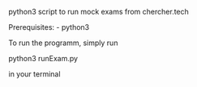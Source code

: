 python3 script to run mock exams from chercher.tech 

Prerequisites:
    - python3

To run the programm, simply run 

python3 runExam.py 

in your terminal